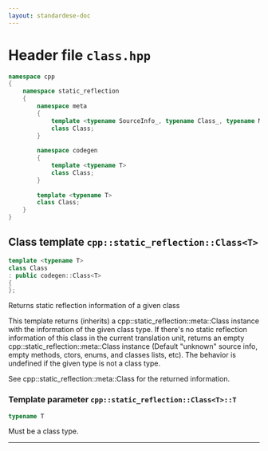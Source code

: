 ```yaml
---
layout: standardese-doc
---
```


# Header file `class.hpp`

``` cpp
namespace cpp
{
    namespace static_reflection
    {
        namespace meta
        {
            template <typename SourceInfo_, typename Class_, typename Methods_, typename Fields_, typename Constructors_, typename Classes_, typename Enums_>
            class Class;
        }
        
        namespace codegen
        {
            template <typename T>
            class Class;
        }
        
        template <typename T>
        class Class;
    }
}
```

## Class template `cpp::static_reflection::Class<T>`<a id="cpp::static_reflection::Class<T>"></a>

``` cpp
template <typename T>
class Class
: public codegen::Class<T>
{
};
```

Returns static reflection information of a given class

This template returns (inherits) a cpp::static\_reflection::meta::Class instance with the information of the given class type. If there's no static reflection information of this class in the current translation unit, returns an empty cpp::static\_reflection::meta::Class instance (Default "unknown" source info, empty methods, ctors, enums, and classes lists, etc). The behavior is undefined if the given type is not a class type.

See cpp::static\_reflection::meta::Class for the returned information.

### Template parameter `cpp::static_reflection::Class<T>::T`<a id="cpp::static_reflection::Class<T>.T"></a>

``` cpp
typename T
```

Must be a class type.

-----
